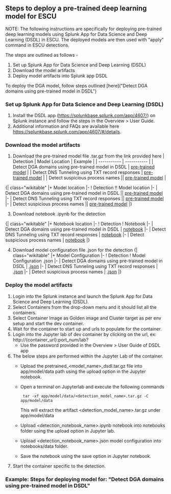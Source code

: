 ## Steps to deploy a pre-trained deep learning model for ESCU

NOTE: The following instructions are specifically for deploying pre-trained deep learning models using Splunk App for Data Science and Deep Learning (DSDL) in ESCU.  The deployed models are then used with "apply" command in ESCU detections.

The steps are outlined as follows -
1. Set up Splunk App for Data Science and Deep Learning (DSDL)
2. Download the model artifacts
3. Deploy model artifacts into Splunk app DSDL

To deploy the DGA model, follow steps outlined [here]("Detect DGA domains using pre-trained model in DSDL") 

### Set up Splunk App for Data Science and Deep Learning (DSDL)
1. Install the DSDL app (https://splunkbase.splunk.com/app/4607/) on Splunk instance and follow the steps in the Overview > User Guide.
2. Additional information and FAQs are available here https://splunkbase.splunk.com/app/4607/#/details.

### Download the model artifacts
1. Download the pre-trained model file .tar.gz from the link provided here
| Detection        | Model Location | Example      |
| ----------- | ----------- |
| Detect DGA domains using pre-trained model in DSDL | [pre-trained model](https://seal.splunkresearch.com/pretrained_dga_model_dsdl.tar.gz) |
| Detect DNS Tunneling using TXT record responses | [pre-trained model](https://seal.splunkresearch.com/detect_suspicious_dns_txt_records_using_pretrained_model_in_dsdl.tar.gz) |
| Detect suspicious process names || [pre-trained model](https://seal.splunkresearch.com/detect_suspicious_dns_txt_records_using_pretrained_model_in_dsdl.tar.gz) |

{| class="wikitable"
|+ Model location
|-
! Detection !! Model location
|-
| Detect DGA domains using pre-trained model in DSDL || [pre-trained model](https://seal.splunkresearch.com/pretrained_dga_model_dsdl.tar.gz)
|-
| Detect DNS Tunneling using TXT record responses || [pre-trained model](https://seal.splunkresearch.com/detect_suspicious_dns_txt_records_using_pretrained_model_in_dsdl.tar.gz)
|-
| Detect suspicious process names || [pre-trained model](https://seal.splunkresearch.com/detect_suspicious_dns_txt_records_using_pretrained_model_in_dsdl.tar.gz)
|}


3. Download notebook .ipynb for the detection

{| class="wikitable"
  |+ Notebook location
|-
  ! Detection 
  ! Notebook
|-
  | Detect DGA domains using pre-trained model in DSDL
  | [notebook](https://github.com/splunk/security_content/blob/develop/notebooks/pretrained_dga_model_dsdl.ipynb)
|-
  | Detect DNS Tunneling using TXT record responses
  | [notebook](https://github.com/splunk/security_content/blob/develop/notebooks/detect_suspicious_dns_txt_records_using_pretrained_model_in_dsdl.ipynb)
|-
  | Detect suspicious process names 
  | [notebook](https://github.com/splunk/security_content/blob/develop/notebooks/detect_suspicious_processnames_using_pretrained_model_in_dsdl.ipynb)
|}

4. Download model configuration file .json for the detection 
{| class="wikitable"
  |+ Model Configuration
|-
  ! Detection 
  ! Model Configuration .json
|-
  | Detect DGA domains using pre-trained model in DSDL
  | [.json](https://github.com/splunk/security_content/blob/develop/notebooks/pretrained_dga_model_dsdl.json)
|-
  | Detect DNS Tunneling using TXT record responses
  | [.json](https://github.com/splunk/security_content/blob/develop/notebooks/detect_suspicious_dns_txt_records_using_pretrained_model_in_dsdl.json)
|-
  | Detect suspicious process names 
  | [.json](https://github.com/splunk/security_content/blob/develop/notebooks/detect_suspicious_processnames_using_pretrained_model_in_dsdl.json)
|}


### Deploy the model artifacts

1. Login into the Splunk instance and launch the Splunk App for Data Science and Deep Learning (DSDL).
2. Select Containers from the drop-down menu and it should list all the containers.
3. Select Container Image as Golden image and Cluster target as per env setup and start the dev container.
4. Wait for the container to start up and urls to populate for the container.
5. Login into the Jupyter lab of dev container by clicking on the url, ex: http://{container_url}:port_num/lab? 
    * Use the password provided in the Overview > User Guide of DSDL app
6. The below steps are performed within the Jupyter Lab of the container.
    * Upload the pretrained_<model_name>_dsdl.tar.gz file into app/model/data path using the upload option in the Jupyter notebook.
    * Open a terminal on Jupyterlab and execute the following commands

         ```
          tar -xf app/model/data/<detection_model_name>.tar.gz -C app/model/data
         ```			
      This will extract the artifact <detection_model_name>.tar.gz under app/model/data				
    * Upload <detection_notebook_name>.ipynb notebook into notebooks folder using the upload option in Jupyter lab.
    * Upload <detection_notebook_name>.json model configuration into notebooks/data folder.
    * Save the notebook using the save option in Jupyter notebook. 
 7. Start the container specific to the detection. 



### Example: Steps for deploying model for: "Detect DGA domains using pre-trained model in DSDL"


